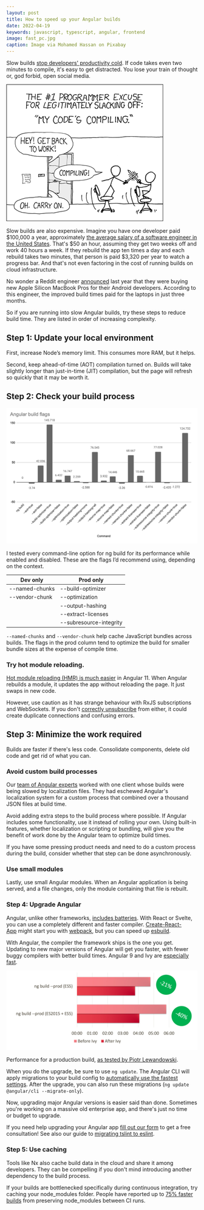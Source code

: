 ```yaml
---
layout: post
title: How to speed up your Angular builds
date: 2022-04-19
keywords: javascript, typescript, angular, frontend
image: fast_pc.jpg
caption: Image via Mohamed Hassan on Pixabay
---
```


Slow builds [stop developers' productivity cold](https://steven-lemon182.medium.com/a-guide-to-reducing-development-wait-time-part-1-why-9dcbbfdc1224). If code takes even two minutes to compile, it's easy to get distracted. You lose your train of thought or, god forbid, open social media.

![An XKCD comic of two programmers fighting with toy swords. Their boss yells at them to work, but they say their code is compiling.](/static/img/compiling.png)

Slow builds are also expensive. Imagine you have one developer paid $100,000 a year, approximately [the average salary of a software engineer in the United States](https://www.ziprecruiter.com/Salaries/Software-Engineer-Salary). That's $50 an hour, assuming they get two weeks off and work 40 hours a week. If they rebuild the app ten times a day and each rebuild takes two minutes, that person is paid $3,320 per year to watch a progress bar. And that's not even factoring in the cost of running builds on cloud infrastructure.

No wonder a Reddit engineer [announced](https://twitter.com/softwarejameson/status/1455971162060697613?s=20&t=nG4msUNBfLolUl_TEndsYQ) last year that they were buying new Apple Silicon MacBook Pros for their Android developers. According to this engineer, the improved build times paid for the laptops in just three months.

So if you are running into slow Angular builds, try these steps to reduce build time. They are listed in order of increasing complexity.

## Step 1: Update your local environment

First, increase Node’s memory limit. This consumes more RAM, but it helps.

Second, keep ahead-of-time (AOT) compilation turned on. Builds will take slightly longer than just-in-time (JIT) compilation, but the page will refresh so quickly that it may be worth it.

## Step 2: Check your build process

![A chart of Angular build flags and their effect on compile times](/static/img/angular-build-flags.png)

I tested every command-line option for ng build for its performance while enabled and disabled. These are the flags I’d recommend using, depending on the context.

|Dev only|Prod only|
|--------|---------|
|--named-chunks|--build-optimizer|
|--vendor-chunk|--optimization|
| |--output-hashing|
| |--extract-licenses|
| |--subresource-integrity|

`--named-chunks` and `--vendor-chunk` help cache JavaScript bundles across builds. The flags in the prod column tend to optimize the build for smaller bundle sizes at the expense of compile time.

### Try hot module reloading.

[Hot module reloading (HMR) is much easier](https://blog.angular.io/version-11-of-angular-now-available-74721b7952f7 "https://blog.angular.io/version-11-of-angular-now-available-74721b7952f7") in Angular 11. When Angular rebuilds a module, it updates the app without reloading the page. It just swaps in new code.

However, use caution as it has strange behaviour with RxJS subscriptions and WebSockets. If you don't [correctly unsubscribe](https://levelup.gitconnected.com/unsubscribing-in-angular-the-right-way-6ed82be43ccc "https://levelup.gitconnected.com/unsubscribing-in-angular-the-right-way-6ed82be43ccc") from either, it could create duplicate connections and confusing errors.

Step 3: Minimize the work required
----------------------------------

Builds are faster if there's less code. Consolidate components, delete old code and get rid of what you can.

### Avoid custom build processes

Our [team of Angular experts](https://www.bitovi.com/frontend-javascript-consulting/angular-consulting "https://www.bitovi.com/frontend-javascript-consulting/angular-consulting") worked with one client whose builds were being slowed by localization files. They had eschewed Angular's localization system for a custom process that combined over a thousand JSON files at build time.

Avoid adding extra steps to the build process where possible. If Angular includes some functionality, use it instead of rolling your own. Using built-in features, whether localization or scripting or bundling, will give you the benefit of work done by the Angular team to optimize build times.

If you have some pressing product needs and need to do a custom process during the build, consider whether that step can be done asynchronously.

### Use small modules

Lastly, use small Angular modules. When an Angular application is being served, and a file changes, only the module containing that file is rebuilt.

### Step 4: Upgrade Angular

Angular, unlike other frameworks, [includes batteries](https://dev.to/dubyabrian/comment/37cp "https://dev.to/dubyabrian/comment/37cp"). With React or Svelte, you can use a completely different and faster compiler. [Create-React-App](https://create-react-app.dev/ "https://create-react-app.dev") might start you with [webpack](https://webpack.js.org/ "https://webpack.js.org"), but you can speed up [esbuild](https://esbuild.github.io/ "https://esbuild.github.io").

With Angular, the compiler the framework ships is the one you get. Updating to new major versions of Angular will get you faster, with fewer buggy compilers with better build times. Angular 9 and Ivy are [especially fast](https://www.piotrl.net/angular-ivy-build-performance/ "https://www.piotrl.net/angular-ivy-build-performance/").

![A bar chart showing how Ivy has made dev and prod builds faster](/static/img/ivy-build-comparison.png)

Performance for a production build, [as tested by Piotr Lewandowski](https://indepth.dev/posts/1221/angular-with-ivy-build-performance-review "https://indepth.dev/posts/1221/angular-with-ivy-build-performance-review").

When you do the upgrade, be sure to use `ng update`. The Angular CLI will apply migrations to your build config to [automatically use the fastest settings](https://github.com/angular/angular/issues/42100#issuecomment-847331725 "https://github.com/angular/angular/issues/42100#issuecomment-847331725"). After the upgrade, you can also run these migrations (`ng update @angular/cli --migrate-only`).

Now, upgrading major Angular versions is easier said than done. Sometimes you're working on a massive old enterprise app, and there's just no time or budget to upgrade. 

If you need help upgrading your Angular app [fill out our form](https://www.bitovi.com/frontend-javascript-consulting/angular-consulting "https://www.bitovi.com/frontend-javascript-consulting/angular-consulting") to get a free consultation! See also our guide to [migrating tslint to eslint](https://www.bitovi.com/blog/angular-upgrades-painless-migration-from-tslint-to-eslint "https://www.bitovi.com/blog/angular-upgrades-painless-migration-from-tslint-to-eslint").

### Step 5: Use caching

Tools like Nx also cache build data in the cloud and share it among developers. They can be compelling if you don't mind introducing another dependency to the build process.

If your builds are bottlenecked specifically during continuous integration, try caching your node_modules folder. People have reported up to [75% faster builds](https://medium.com/vendasta/how-to-speed-up-angular-build-times-with-caching-5856d369de88 "https://medium.com/vendasta/how-to-speed-up-angular-build-times-with-caching-5856d369de88") from preserving node_modules between CI runs.